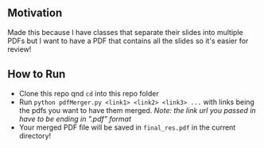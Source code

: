 ## Motivation
Made this because I have classes that separate their slides into multiple PDFs but I want to have a PDF that contains all the slides so it's easier for review!

## How to Run
- Clone this repo qnd `cd` into this repo folder
- Run `python pdfMerger.py <link1> <link2> <link3> ...` with links being the pdfs you want to have them merged. *Note: the link url you passed in have to be ending in ".pdf" format*
- Your merged PDF file will be saved in `final_res.pdf` in the current directory!
